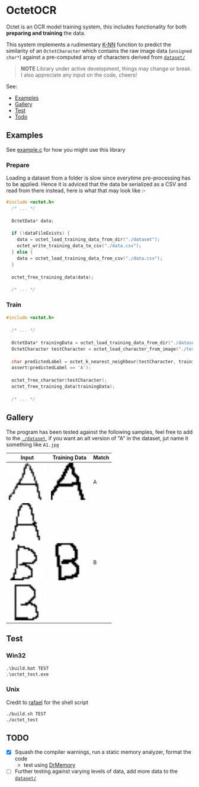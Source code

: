 # OctetOCR

Octet is an OCR model training system, this includes functionality for both **preparing and training** the data.

This system implements a rudimentary [K-NN](https://www.ibm.com/topics/knn) function to predict the similarity of an `OctetCharacter` which contains the raw image data (`unsigned char*`) against a pre-computed array of characters derived from [`dataset/`](./dataset)

> **NOTE**
> Library under active development, things may change or break. I also appreciate any input on the code, cheers!

See:

- [Examples](#examples)
- [Gallery](#gallery)
- [Test](#Test)
- [Todo](#todo)

## Examples

See [example.c](./example.c) for how you might use this library

### Prepare

Loading a dataset from a folder is slow since everytime pre-processing has to be applied. Hence it is adviced that the data be serialized as a CSV and read from there instead, here is what that may look like :-

```c
#include <octet.h>
  /* ... */

  OctetData* data;

  if (!dataFileExists) {
    data = octet_load_training_data_from_dir("./dataset");
    octet_write_training_data_to_csv("./data.csv");
  } else {
    data = octet_load_training_data_from_csv("./data.csv");
  }

  octet_free_training_data(data);

  /* ... */
```

### Train

```c
#include <octet.h>

  /* ... */

  OctetData* trainingData = octet_load_training_data_from_dir("./dataset");
  OctetCharacter testCharacter = octet_load_character_from_image("./tests/test_data/test-A.jpg");

  char predictedLabel = octet_k_nearest_neighbour(testCharacter, trainingData, /* k */ 3);
  assert(predictedLabel == 'A');

  octet_free_character(testCharacter);
  octet_free_training_data(trainingData);

  /* ... */
```

## Gallery

The program has been tested against the following samples, feel free to add to the [`./dataset`](./dataset), if you want an alt version of "A" in the dataset, jut name it something like `A1.jpg`

| Input                                                          | Training Data                             | Match |
| -------------------------------------------------------------- | ----------------------------------------- | ----- |
| <img src="./tests/test_data/test-A.jpg" width="100" />         | <img src="./dataset/A.jpg" width="100" /> | A     |
| <img src="./tests/test_data/test-A-rounded.jpg" width="100" /> |                                           |       |
| <img src="./tests/test_data/test-B.jpg" width="100" />         | <img src="./dataset/B.jpg" width="100" /> | B     |
| <img src="./tests/test_data/test-B-alt.jpg" width="100" />     |                                           |       |

## Test

### Win32

```console
.\build.bat TEST
.\octet_test.exe
```

### Unix

Credit to [rafael](https://github.com/rarafael) for the shell script

```console
./build.sh TEST
./octet_test
```

## TODO

- [x] Squash the compiler warnings, run a static memory analyzer, format the code
  - test using [DrMemory](https://drmemory.org/)
- [ ] Further testing against varying levels of data, add more data to the [`dataset/`](./dataset)
